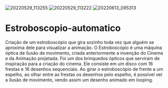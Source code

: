 ![20220529_113255](https://user-images.githubusercontent.com/113309183/189547141-947bb63b-cd51-4f98-949b-ee77847e91c3.jpg)
![20220529_113222](https://user-images.githubusercontent.com/113309183/189547153-f7a4a0b8-15d9-4f72-9c4a-e0c7e8dff83e.jpg)
![20220613_095313](https://user-images.githubusercontent.com/113309183/189547154-810676f1-61ec-4668-9d40-821e289a6a1a.jpg)
# Estroboscopio-automatico
Criação de um estroboscópio que gira sozinho toda vez que alguém se aproxima dele para visualizar a animação. O Estroboscópio é uma máquina óptica de ilusão de movimento, criada anteriormente a invenção do Cinema e da Animação projetada. Foi um dos brinquedos ópticos que serviram de inspiração para a criação do cinema. Ele consiste em um disco com 16 frestas e 16 desenhos sequenciais. Ao girar o estroboscópio de frente a um espelho, ao olhar entre as frestas os desenhos pelo espelho, é possível ver a ilusão de movimento, vendo assim um desenho animado em looping.
